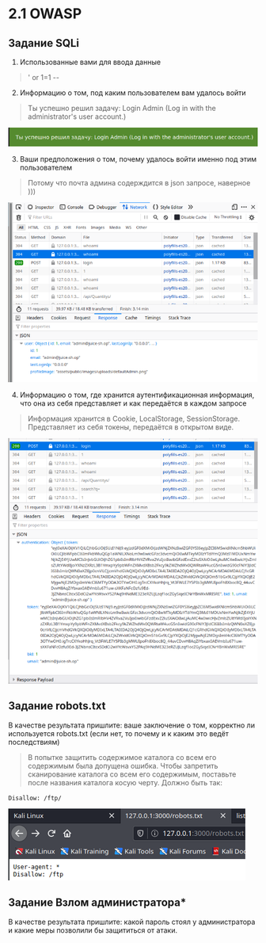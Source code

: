 # 2.1 OWASP


## Задание SQLi

1. Использованные вами для ввода данные
> ' or 1=1 --

2. Информацию о том, под каким пользователем вам удалось войти

> Ты успешно решил задачу: Login Admin (Log in with the administrator's user account.) 

![](pic/102.png)

3. Ваши предположения о том, почему удалось войти именно под этим пользователем

> Потому что почта админа содерждится в json запросе, наверное )))

![](pic/1041.png)

4. Информацию о том, где хранится аутентификационная информация, что она из себя представляет и как передаётся в каждом запросе

> Информация хранится в Cookie, LocalStorage, SessionStorage. Представляет из себя токены, передаётся в открытом виде.

![](pic/104.png)

## Задание robots.txt

В качестве результата пришлите: ваше заключение о том, корректно ли используется robots.txt (если нет, то почему и к каким это ведёт последствиям)

> В попытке защитить содержимое каталога со всем его содержимым была допущена ошибка. Чтобы запретить сканирование каталога со всем его содержимым, поставьте после названия каталога косую черту. Должно быть так: 

    Disallow: /ftp/

![](pic/robots.png)


## Задание Взлом администратора*

В качестве результата пришлите: какой пароль стоял у администратора и какие меры позволили бы защититься от атаки.